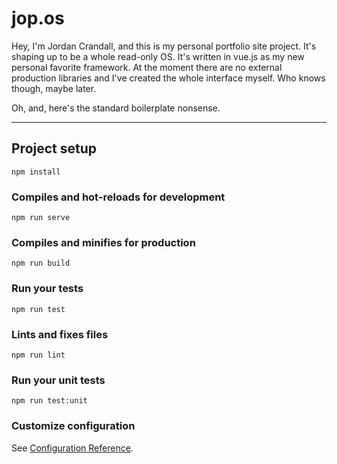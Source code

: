 # jop.os
Hey, I'm Jordan Crandall, and this is my personal portfolio site project. It's shaping up to be a whole read-only OS. It's written in vue.js as my new personal favorite framework. At the moment there are no external production libraries and I've created the whole interface myself. Who knows though, maybe later. 

Oh, and, here's the standard boilerplate nonsense.

---------------------------------------------------------------------

## Project setup
```
npm install
```

### Compiles and hot-reloads for development
```
npm run serve
```

### Compiles and minifies for production
```
npm run build
```

### Run your tests
```
npm run test
```

### Lints and fixes files
```
npm run lint
```

### Run your unit tests
```
npm run test:unit
```

### Customize configuration
See [Configuration Reference](https://cli.vuejs.org/config/).
